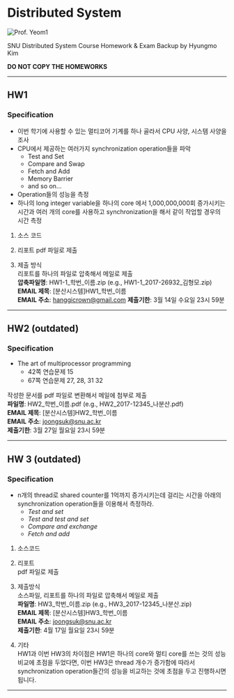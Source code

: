# Distributed System
![Prof. Yeom1](https://cse.snu.ac.kr/sites/default/files/styles/scale-width-220/public/node--professor/%EC%97%BC%ED%97%8C%EC%98%81%20%20%EA%B5%90%EC%88%98%EB%8B%98_28%20%2811%29_0.jpg)

SNU Distributed System Course Homework & Exam Backup by Hyungmo Kim

**DO NOT COPY THE HOMEWORKS**

---

## HW1
### Specification
* 이번 학기에 사용할 수 있는 멀티코어 기계를 하나 골라서 CPU 사양, 시스템 사양을 조사
* CPU에서 제공하는 여러가지 synchronization operation들을 파악
  * Test and Set
  * Compare and Swap
  * Fetch and Add
  * Memory Barrier
  * and so on...
* Operation들의 성능을 측정
* 하나의 long integer variable을 하나의 core 에서 1,000,000,000회 증가시키는 시간과 여러 개의 core를 사용하고 synchronization을 해서 같이 작업할 경우의 시간 측정

1. 소스 코드

2. 리포트
pdf 파일로 제출

3. 제출 방식  
리포트를 하나의 파일로 압축해서 메일로 제출  
**압축파일명**: HW1-1\_학번\_이름.zip (e.g., HW1-1\_2017-26932\_김형모.zip)  
**EMAIL 제목**: [분산시스템]HW1\_학번\_이름  
**EMAIL 주소**: hanggicrown@gmail.com 
**제출기한**: 3월 14일 수요일 23시 59분

---

## HW2 (outdated)
### Specification
* The art of multiprocessor programming
  * 42쪽 연습문제 15
  * 67쪽 연습문제 27, 28, 31 32

작성한 문서를 pdf 파일로 변환해서 메일에 첨부로 제출  
**파일명**: HW2\_학번\_이름.pdf (e.g., HW2\_2017-12345\_나분산.pdf)  
**EMAIL 제목**: [분산시스템]HW2\_학번\_이름  
**EMAIL 주소**: joongsuk@snu.ac.kr  
**제출기한**: 3월 27일 월요일 23시 59분

---

## HW 3 (outdated)
### Specification
* n개의 thread로 shared counter를 1억까지 증가시키는데 걸리는 시간을 아래의 synchronization operation들을 이용해서 측정하라. 
  - *Test and set*
  - *Test and test and set*
  - *Compare and exchange*
  - *Fetch and add*

1. 소스코드

2. 리포트  
pdf 파일로 제출

3. 제출방식  
소스파일, 리포트를 하나의 파일로 압축해서 메일로 제출  
**파일명**: HW3\_학번\_이름.zip (e.g., HW3\_2017-12345\_나분산.zip)  
**EMAIL 제목**: [분산시스템]HW3\_학번\_이름  
**EMAIL 주소**: joongsuk@snu.ac.kr  
**제출기한**: 4월 17일 월요일 23시 59분

4. 기타  
HW1과 이번 HW3의 차이점은 HW1은 하나의 core와 멀티 core를 쓰는 것의 성능 비교에 초점을 두었다면, 이번 HW3은 thread 개수가 증가함에 따라서 synchronization operation들간의 성능을 비교하는 것에 초점을 두고 진행하시면 됩니다.

---

